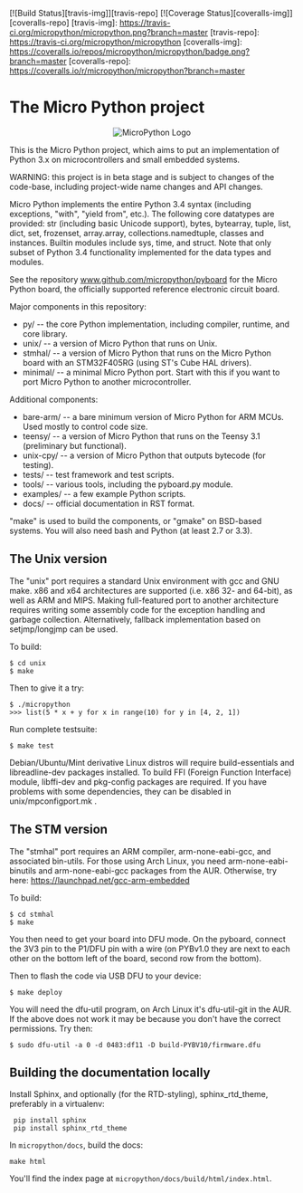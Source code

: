 [![Build Status][travis-img]][travis-repo] [![Coverage Status][coveralls-img]][coveralls-repo]
[travis-img]:  https://travis-ci.org/micropython/micropython.png?branch=master
[travis-repo]: https://travis-ci.org/micropython/micropython
[coveralls-img]:  https://coveralls.io/repos/micropython/micropython/badge.png?branch=master
[coveralls-repo]: https://coveralls.io/r/micropython/micropython?branch=master

The Micro Python project
========================
<p align="center">
  <img src="https://raw.githubusercontent.com/micropython/micropython/master/logo/upython-with-micro.jpg" alt="MicroPython Logo"/>
</p>

This is the Micro Python project, which aims to put an implementation
of Python 3.x on microcontrollers and small embedded systems.

WARNING: this project is in beta stage and is subject to changes of the
code-base, including project-wide name changes and API changes.

Micro Python implements the entire Python 3.4 syntax (including exceptions,
"with", "yield from", etc.).  The following core datatypes are provided:
str (including basic Unicode support), bytes, bytearray, tuple, list, dict,
set, frozenset, array.array, collections.namedtuple, classes and instances.
Builtin modules include sys, time, and struct.  Note that only subset of
Python 3.4 functionality implemented for the data types and modules.

See the repository www.github.com/micropython/pyboard for the Micro
Python board, the officially supported reference electronic circuit board.

Major components in this repository:
- py/ -- the core Python implementation, including compiler, runtime, and
  core library.
- unix/ -- a version of Micro Python that runs on Unix.
- stmhal/ -- a version of Micro Python that runs on the Micro Python board
  with an STM32F405RG (using ST's Cube HAL drivers).
- minimal/ -- a minimal Micro Python port. Start with this if you want
  to port Micro Python to another microcontroller.

Additional components:
- bare-arm/ -- a bare minimum version of Micro Python for ARM MCUs. Used
  mostly to control code size.
- teensy/ -- a version of Micro Python that runs on the Teensy 3.1
  (preliminary but functional).
- unix-cpy/ -- a version of Micro Python that outputs bytecode (for testing).
- tests/ -- test framework and test scripts.
- tools/ -- various tools, including the pyboard.py module.
- examples/ -- a few example Python scripts.
- docs/ -- official documentation in RST format.

"make" is used to build the components, or "gmake" on BSD-based systems.
You will also need bash and Python (at least 2.7 or 3.3).

The Unix version
----------------

The "unix" port requires a standard Unix environment with gcc and GNU make.
x86 and x64 architectures are supported (i.e. x86 32- and 64-bit), as well
as ARM and MIPS. Making full-featured port to another architecture requires
writing some assembly code for the exception handling and garbage collection.
Alternatively, fallback implementation based on setjmp/longjmp can be used.

To build:

    $ cd unix
    $ make

Then to give it a try:

    $ ./micropython
    >>> list(5 * x + y for x in range(10) for y in [4, 2, 1])

Run complete testsuite:

    $ make test

Debian/Ubuntu/Mint derivative Linux distros will require build-essentials and
libreadline-dev packages installed. To build FFI (Foreign Function Interface)
module, libffi-dev and pkg-config packages are required. If you have problems
with some dependencies, they can be disabled in unix/mpconfigport.mk .

The STM version
---------------

The "stmhal" port requires an ARM compiler, arm-none-eabi-gcc, and associated
bin-utils.  For those using Arch Linux, you need arm-none-eabi-binutils and
arm-none-eabi-gcc packages from the AUR.  Otherwise, try here:
https://launchpad.net/gcc-arm-embedded

To build:

    $ cd stmhal
    $ make

You then need to get your board into DFU mode.  On the pyboard, connect the
3V3 pin to the P1/DFU pin with a wire (on PYBv1.0 they are next to each other
on the bottom left of the board, second row from the bottom).

Then to flash the code via USB DFU to your device:

    $ make deploy

You will need the dfu-util program, on Arch Linux it's dfu-util-git in the
AUR.  If the above does not work it may be because you don't have the
correct permissions.  Try then:

    $ sudo dfu-util -a 0 -d 0483:df11 -D build-PYBV10/firmware.dfu

Building the documentation locally
----------------------------------

Install Sphinx, and optionally (for the RTD-styling), sphinx_rtd_theme,
preferably in a virtualenv:

     pip install sphinx
     pip install sphinx_rtd_theme

In `micropython/docs`, build the docs:

    make html

You'll find the index page at `micropython/docs/build/html/index.html`.

